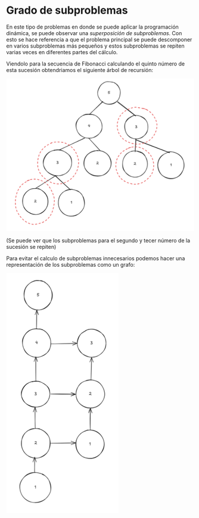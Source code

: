 # Grado de subproblemas

En este tipo de problemas en donde se puede aplicar la programación dinámica, se puede observar una *superposición de subproblemas*. Con esto se hace referencia a que el problema principal se puede descomponer en varios subproblemas más pequeños y estos subproblemas se repiten varias veces en diferentes partes del cálculo.

Viendolo para la secuencia de Fibonacci calculando el quinto número de esta sucesión obtendriamos el siguiente árbol de recursión:

![Árbol de recursión Fibonacci](Sucesion_de_Fibonacci.png)

(Se puede ver que los subproblemas para el segundo y tecer número de la sucesión se repiten)

Para evitar el calculo de subproblemas innecesarios podemos hacer una representación de los subproblemas como un grafo:

![Grafo de Subproblemas Fibonacci](Grafo_Sub.png)
